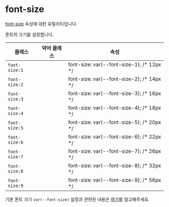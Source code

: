 # font-size

[font-size](https://developer.mozilla.org/en-US/docs/Web/CSS/font-size) 속성에 대한 유틸리티입니다.

폰트의 크기를 설정합니다.

<table>
  <thead>
    <tr>
      <th scope="col">클래스</th>
      <th scope="col">약어 클래스</th>
      <th scope="col">속성</th>
    </tr>
  </thead>
  <tbody>
<tr>
  <td><code>font-size:1</code></td>
  <td class="blank"></td>
  <td><span class="code">font-size: var(--font-size-1);</span> <span class="c:weak">/* 12px */</span></td>
</tr>

<tr>
  <td><code>font-size:2</code></td>
  <td class="blank"></td>
  <td><span class="code">font-size: var(--font-size-2);</span> <span class="c:weak">/* 14px */</span></td>
</tr>

<tr>
  <td><code>font-size:3</code></td>
  <td class="blank"></td>
  <td><span class="code">font-size: var(--font-size-3);</span> <span class="c:weak">/* 16px */</span></td>
</tr>

<tr>
  <td><code>font-size:4</code></td>
  <td class="blank"></td>
  <td><span class="code">font-size: var(--font-size-4);</span> <span class="c:weak">/* 18px */</span></td>
</tr>

<tr>
  <td><code>font-size:5</code></td>
  <td class="blank"></td>
  <td><span class="code">font-size: var(--font-size-5);</span> <span class="c:weak">/* 20px */</span></td>
</tr>

<tr>
  <td><code>font-size:6</code></td>
  <td class="blank"></td>
  <td><span class="code">font-size: var(--font-size-6);</span> <span class="c:weak">/* 22px */</span></td>
</tr>

<tr>
  <td><code>font-size:7</code></td>
  <td class="blank"></td>
  <td><span class="code">font-size: var(--font-size-7);</span> <span class="c:weak">/* 26px */</span></td>
</tr>

<tr>
  <td><code>font-size:8</code></td>
  <td class="blank"></td>
  <td><span class="code">font-size: var(--font-size-8);</span> <span class="c:weak">/* 32px */</span></td>
</tr>

<tr>
  <td><code>font-size:9</code></td>
  <td class="blank"></td>
  <td><span class="code">font-size: var(--font-size-9);</span> <span class="c:weak">/* 56px */</span></td>
</tr>

  </tbody>

</table>

기본 폰트 크기 `var(--font-size)` 설정과 관련된 내용은 [여기](../../variables/font-size.md)를 참고해주세요.
